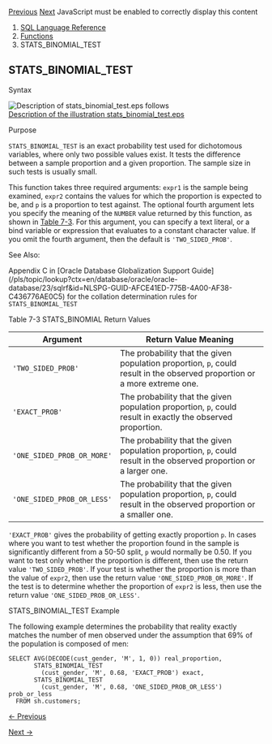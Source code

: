 [Previous](STANDARD_HASH.md) [Next](STATS_CROSSTAB.md) JavaScript must be
enabled to correctly display this content

  1. [SQL Language Reference ](index.md)
  2. [Functions](Functions.md)
  3. STATS_BINOMIAL_TEST 

## STATS_BINOMIAL_TEST

Syntax

![Description of stats_binomial_test.eps
follows](https://docs.oracle.com/en/database/oracle/oracle-database/23/sqlrf/img/stats_binomial_test.gif)  
[Description of the illustration
stats_binomial_test.eps](img_text/stats_binomial_test.md)

Purpose

`STATS_BINOMIAL_TEST` is an exact probability test used for dichotomous
variables, where only two possible values exist. It tests the difference
between a sample proportion and a given proportion. The sample size in such
tests is usually small.

This function takes three required arguments: `expr1` is the sample being
examined, `expr2` contains the values for which the proportion is expected to
be, and `p` is a proportion to test against. The optional fourth argument lets
you specify the meaning of the `NUMBER` value returned by this function, as
shown in [Table
7-3](STATS_BINOMIAL_TEST.md#GUID-3DDCDC0C-0DB2-479F-A6EB-E9FC0063ABF4__G1514238
"The first column lists the values you can specify for the argument of the
function and the second column explains the return value meaning."). For this
argument, you can specify a text literal, or a bind variable or expression
that evaluates to a constant character value. If you omit the fourth argument,
then the default is `'TWO_SIDED_PROB'`.

See Also:

Appendix C in [Oracle Database Globalization Support
Guide](/pls/topic/lookup?ctx=en/database/oracle/oracle-
database/23/sqlrf&id=NLSPG-GUID-AFCE41ED-775B-4A00-AF38-C436776AE0C5) for the
collation determination rules for `STATS_BINOMIAL_TEST`

Table 7-3 STATS_BINOMIAL Return Values

Argument | Return Value Meaning  
---|---  
`'TWO_SIDED_PROB'` |  The probability that the given population proportion, `p`, could result in the observed proportion or a more extreme one.   
`'EXACT_PROB'` |  The probability that the given population proportion, `p`, could result in exactly the observed proportion.   
`'ONE_SIDED_PROB_OR_MORE'` |  The probability that the given population proportion, `p`, could result in the observed proportion or a larger one.   
`'ONE_SIDED_PROB_OR_LESS'` |  The probability that the given population proportion, `p`, could result in the observed proportion or a smaller one.   
  
`'EXACT_PROB'` gives the probability of getting exactly proportion `p`. In
cases where you want to test whether the proportion found in the sample is
significantly different from a 50-50 split, `p` would normally be 0.50. If you
want to test only whether the proportion is different, then use the return
value `'TWO_SIDED_PROB'`. If your test is whether the proportion is more than
the value of `expr2`, then use the return value `'ONE_SIDED_PROB_OR_MORE'`. If
the test is to determine whether the proportion of `expr2` is less, then use
the return value `'ONE_SIDED_PROB_OR_LESS'`.

STATS_BINOMIAL_TEST Example

The following example determines the probability that reality exactly matches
the number of men observed under the assumption that 69% of the population is
composed of men:

    
    
    SELECT AVG(DECODE(cust_gender, 'M', 1, 0)) real_proportion,
           STATS_BINOMIAL_TEST
             (cust_gender, 'M', 0.68, 'EXACT_PROB') exact,
           STATS_BINOMIAL_TEST
             (cust_gender, 'M', 0.68, 'ONE_SIDED_PROB_OR_LESS') prob_or_less
      FROM sh.customers;


[← Previous](STANDARD_HASH.md)

[Next →](STATS_CROSSTAB.md)
